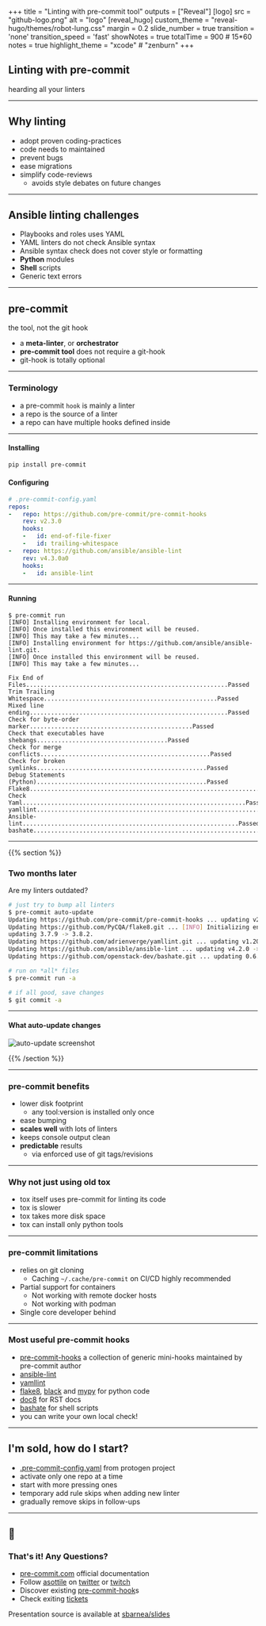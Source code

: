 +++
title = "Linting with pre-commit tool"
outputs = ["Reveal"]
[logo]
src = "github-logo.png"
alt = "logo"
[reveal_hugo]
custom_theme = "reveal-hugo/themes/robot-lung.css"
margin = 0.2
slide_number = true
transition = 'none'
transition_speed = 'fast'
showNotes = true
totalTime = 900 # 15*60
notes = true
highlight_theme = "xcode" # "zenburn"
+++

## Linting with pre-commit

hearding all your linters

---

## Why linting

* adopt proven coding-practices
* code needs to maintained
* prevent bugs
* ease migrations
* simplify code-reviews
  * avoids style debates on future changes

---

## Ansible linting challenges

* Playbooks and roles uses YAML
* YAML linters do not check Ansible syntax
* Ansible syntax check does not cover style or formatting
* **Python** modules
* **Shell** scripts
* Generic text errors

---

## pre-commit

the tool, not the git hook

* a **meta-linter**, or **orchestrator**
* **pre-commit tool** does not require a git-hook
* git-hook is totally optional

---

### Terminology

* a pre-commit `hook` is mainly a linter
* a repo is the source of a linter
* a repo can have multiple hooks defined inside

---

#### Installing

```bash
pip install pre-commit
```

#### Configuring

```yaml
# .pre-commit-config.yaml
repos:
-   repo: https://github.com/pre-commit/pre-commit-hooks
    rev: v2.3.0
    hooks:
    -   id: end-of-file-fixer
    -   id: trailing-whitespace
-   repo: https://github.com/ansible/ansible-lint
    rev: v4.3.0a0
    hooks:
    -   id: ansible-lint
```

---

#### Running

```plain
$ pre-commit run
[INFO] Installing environment for local.
[INFO] Once installed this environment will be reused.
[INFO] This may take a few minutes...
[INFO] Installing environment for https://github.com/ansible/ansible-lint.git.
[INFO] Once installed this environment will be reused.
[INFO] This may take a few minutes...

Fix End of Files.........................................................Passed
Trim Trailing Whitespace.................................................Passed
Mixed line ending........................................................Passed
Check for byte-order marker..............................................Passed
Check that executables have shebangs.....................................Passed
Check for merge conflicts................................................Passed
Check for broken symlinks................................................Passed
Debug Statements (Python)................................................Passed
Flake8...................................................................Passed
Check Yaml...............................................................Passed
yamllint.................................................................Passed
Ansible-lint.............................................................Passed
bashate..................................................................Passed
```

---

{{% section %}}

### Two months later

Are my linters outdated?

```bash
# just try to bump all linters
$ pre-commit auto-update
Updating https://github.com/pre-commit/pre-commit-hooks ... updating v2.4.0 -> v3.1.0.
Updating https://github.com/PyCQA/flake8.git ... [INFO] Initializing environment for https://github.com/PyCQA/flake8.git.
updating 3.7.9 -> 3.8.2.
Updating https://github.com/adrienverge/yamllint.git ... updating v1.20.0 -> v1.23.0.
Updating https://github.com/ansible/ansible-lint ... updating v4.2.0 -> v4.3.0a1.
Updating https://github.com/openstack-dev/bashate.git ... updating 0.6.0 -> 2.0.0.

# run on *all* files
$ pre-commit run -a

# if all good, save changes
$ git commit -a
```

---

#### What auto-update changes

![auto-update screenshot](https://sbarnea.com/ss/Screen-Shot-2020-06-03-14-06-57.28.png)

{{% /section %}}

---

### pre-commit benefits

* lower disk footprint
  * any tool:version is installed only once
* ease bumping
* **scales well** with lots of linters
* keeps console output clean
* **predictable** results
  * via enforced use of git tags/revisions

---

### Why not just using old tox

* tox itself uses pre-commit for linting its code
* tox is slower
* tox takes more disk space
* tox can install only python tools

---

### pre-commit limitations

* relies on git cloning
  * Caching ``~/.cache/pre-commit`` on CI/CD highly recommended
* Partial support for containers
  * Not working with remote docker hosts
  * Not working with podman
* Single core developer behind

---

### Most useful pre-commit hooks

* [pre-commit-hooks](https://github.com/pre-commit/pre-commit-hooks) a collection of generic mini-hooks maintained by pre-commit author
* [ansible-lint](https://github.com/ansible/ansible-lint)
* [yamllint](https://github.com/adrienverge/yamllint)
* [flake8](https://flake8.pycqa.org/en/latest/), [black](https://github.com/psf/black) and [mypy](http://mypy-lang.org/) for python code
* [doc8](https://github.com/PyCQA/doc8) for RST docs
* [bashate](https://github.com/openstack/bashate) for shell scripts
* you can write your own local check!

---

## I'm sold, how do I start?

* [.pre-commit-config.yaml](https://github.com/ansible-community/protogen/blob/master/.pre-commit-config.yaml) from protogen project
* activate only one repo at a time
* start with more pressing ones
* temporary add rule skips when adding new linter
* gradually remove skips in follow-ups

---

## 🤗

### That's it! Any Questions?

* [pre-commit.com](https://pre-commit.com/) official documentation
* Follow [asottile](https://github.com/asottile) on [twitter](https://twitter.com/codewithanthony) or [twitch](https://www.twitch.tv/anthonywritescode)
* Discover existing [pre-commit-hook](https://github.com/topics/pre-commit-hook)s
* Check exiting [tickets](https://github.com/pre-commit/pre-commit)

Presentation source is available at [sbarnea/slides](https://github.com/ssbarnea/slides)
